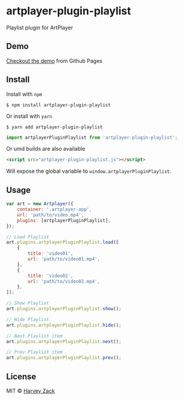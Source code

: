 # artplayer-plugin-playlist

Playlist plugin for ArtPlayer

## Demo

[Checkout the demo](https://artplayer.org/?libs=.%2Funcompiled%2Fartplayer-plugin-playlist.js%0A.%2Funcompiled%2Fartplayer-plugin-playlist.css&example=playlist) from Github Pages

## Install

Install with `npm`

```
$ npm install artplayer-plugin-playlist
```

Or install with `yarn`

```
$ yarn add artplayer-plugin-playlist
```

```js
import artplayerPluginPlaylist from 'artplayer-plugin-playlist';
```

Or umd builds are also available

```html
<script src="artplayer-plugin-playlist.js"></script>
```

Will expose the global variable to `window.artplayerPluginPlaylist`.

## Usage

```js
var art = new Artplayer({
    container: '.artplayer-app',
    url: 'path/to/video.mp4',
    plugins: [artplayerPluginPlaylist],
});

// Load Playlist
art.plugins.artplayerPluginPlaylist.load([
    {
        title: 'video01',
        url: 'path/to/video01.mp4',
    },
    {
        title: 'video02',
        url: 'path/to/video02.mp4',
    },
]);

// Show Playlist
art.plugins.artplayerPluginPlaylist.show();

// Hide Playlist
art.plugins.artplayerPluginPlaylist.hide();

// Next Playlist item
art.plugins.artplayerPluginPlaylist.next();

// Prev Playlist item
art.plugins.artplayerPluginPlaylist.prev();
```

## License

MIT © [Harvey Zack](https://sleepy.im/)
